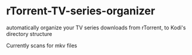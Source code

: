# rTorrent-TV-series-organizer
automatically organize your TV series downloads from rTorrent, to Kodi's directory structure

Currently scans for mkv files
